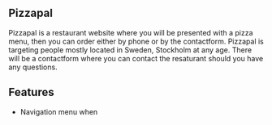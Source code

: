 ## Pizzapal
Pizzapal is a restaurant website where you will be presented with a pizza menu, then you can order either by phone or by the contactform. Pizzapal is targeting people mostly located in Sweden, Stockholm at any age. There will be a contactform where you can contact the resaturant should you have any questions.

## Features
* Navigation menu when